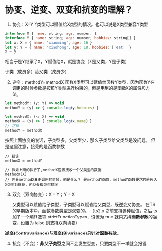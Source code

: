 # 协变、逆变、双变和抗变的理解？

1. 协变：X=Y Y类型可以赋值给X类型的情况。也可以说是X类型兼容Y类型

```javascript
interface X { name: string; age: number; } 
interface Y { name: string; age: number; hobbies: string[] }
let x: X = { name: 'xiaoming', age: 16 }
let y: Y = { name: 'xiaohong', age: 18, hobbies: ['eat'] }
x = y

```
相当于是Y继承了X，Y赋值给X，就是协变（X是父类，Y是子类）

子类（成员多）给父类（成员少）

2. 逆变：methodY=methodX 函数X类型可以赋值给函数Y类型，因为函数Y在调用的时候参数是按照Y类型进行约束的，但是用到的是函数X的属性和方法。

```javascript
let methodY: (y: Y) => void
methodY = (y) => { console.log(y.hobbies) }

let methodX: (x: X) => void
methodX = (x) => { console.log(x.name) }
// 正确
methodY = methodX

```

按照上面协变的说话，子类型多，父类型少，那么子类型给父类型是没问题。
但是这里注意，接受的是函数参数
```
// 错误
methodX = methodY

// 假如上面的执行了,methodX应该接收一个父类型的数据
methodX(X)
// 但是methodX真正调用的时候，他是什么？ 是methodY函数，methodY函数要求的是传入X类型的数据，所以会报类型错误
```



3. 双变（双向协变）：X = Y；Y = X 
   
   父类型可以赋值给子类型，子类型可以赋值给父类型，既逆变又协变。
   在TS的早期版本中，函数参数类型是双变的。
  （ts2.x 之前支持这种赋值，之后 ts 加了一个编译选项 strictFunctionTypes，设置为 true 就只支持**函数参数**的逆变，设置为 false 则支持双向协变）

  **逆变(Contravariance)与双变(Bivariance)只针对函数有效。**

4. 抗变（不变）：**非父子类型**之间不会发生型变，只要类型不一样就会报错.
